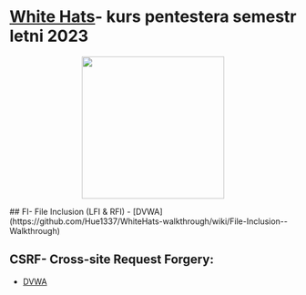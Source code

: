 # [White Hats](https://whitehats.pwr.edu.pl/)- kurs pentestera semestr letni 2023
<p style="text-align:center;">
<img src="https://whitehats.pwr.edu.pl/assets/images/logo.png" width=250 height=auto>
</p>
## FI- File Inclusion (LFI & RFI)
- [DVWA](https://github.com/Hue1337/WhiteHats-walkthrough/wiki/File-Inclusion--Walkthrough)
 
## CSRF- Cross-site Request Forgery:
 - [DVWA]()

